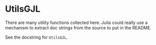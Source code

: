 # UtilsGJL

There are many utility functions collected here. Julia could really use a mechanism
to extract doc strings from the source to put in the README.

See the docstring for `UtilsGJL`.
